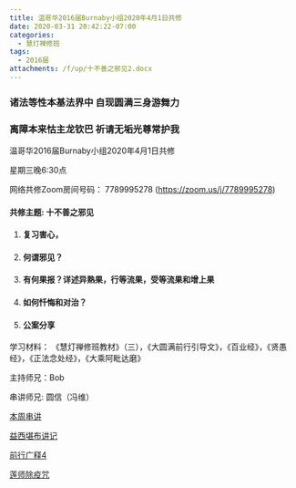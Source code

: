 ```yaml
---
title: 温哥华2016届Burnaby小组2020年4月1日共修
date: 2020-03-31 20:42:22-07:00
categories:
  - 慧灯禅修班
tags:
  - 2016届
attachments: /f/up/十不善之邪见2.docx
---
```

### 诸法等性本基法界中 自现圆满三身游舞力 

### 离障本来怙主龙钦巴 祈请无垢光尊常护我

温哥华2016届Burnaby小组2020年4月1日共修 

星期三晚6:30点

网络共修Zoom房间号码： 7789995278 (<https://zoom.us/j/7789995278>)

#### 共修主题: 十不善之邪见

1. #### 复习害心，  
2. #### 何谓邪见？
3. #### 有何果报？详述异熟果，行等流果，受等流果和增上果
4. #### 如何忏悔和对治？
5. #### 公案分享

学习材料： 《慧灯禅修班教材》（三），《大圆满前行引导文》，《百业经》，《贤愚经》，《正法念处经》，《大乘阿毗达磨》

主持师兄：Bob

串讲师兄: 圆信（冯维）

[本周串讲](https://hdvblob.blob.core.windows.net/hdv/f/up/十不善之邪见2.docx)

[益西堪布讲记](https://hdvblob.blob.core.windows.net/hdv/f/up/因果益西.pdf)

[前行广释4](https://hdvblob.blob.core.windows.net/hdv/f/up/前行广释4.pdf)

[莲师除疫咒](https://www.huidengvan.com/articles/2020-03-28-%E4%B8%8A%E5%B8%88%E4%BA%B2%E8%AF%B5%E9%99%A4%E7%96%AB%E5%BF%BF%E6%80%92%E8%8E%B2%E5%B8%88%E5%BF%83%E5%92%92/)